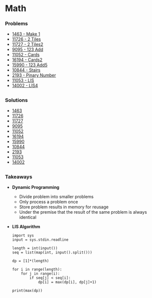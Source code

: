 # Math

### Problems
- [1463 - Make 1](https://www.acmicpc.net/problem/1463)
- [11726 - 2 Tiles](https://www.acmicpc.net/problem/11726)
- [11727 - 2 Tiles2](https://www.acmicpc.net/problem/1727)
- [9095 - 123 Add](https://www.acmicpc.net/problem/9095)
- [11052 - Cards](https://www.acmicpc.net/problem/11052)
- [16194 - Cards2](https://www.acmicpc.net/problem/16194)
- [15990 - 123 Add5](https://www.acmicpc.net/problem/15990)
- [10844 - Stairs](https://www.acmicpc.net/problem/10844)
- [2193 - Pinary Number](https://www.acmicpc.net/problem/2193)
- [11053 - LIS](https://www.acmicpc.net/problem/11053)
- [14002 - LIS4](https://www.acmicpc.net/problem/14002)


##

### Solutions
- [1463](./1463_make_one.py)
- [11726](./11726_2tiles.py)
- [11727](./11727_2tiles2.py)
- [9095](./9095_123_add.py)
- [11052](./11052_cards.py)
- [16194](./16194_cards2.py)
- [15990](./15990_123_add5.py)
- [10844](./10844_stairs.py)
- [2193](./2193_pinary_number.py)
- [11053](./11053_LIS.py)
- [14002](./14002_LIS4.py)


##

### Takeaways

- **Dynamic Programming**
    - Divide problem into smaller problems
    - Only process a problem once
    - Store problem results in memory for reusage
    - Under the premise that the result of the same problem is always identical 

- **LIS Algorithm**
    ```
    import sys
    input = sys.stdin.readline

    length = int(input())
    seq = list(map(int, input().split()))

    dp = [1]*(length)   

    for i in range(length):
        for j in range(i):
            if seq[j] < seq[i]:
                dp[i] = max(dp[i], dp[j]+1)

    print(max(dp)) 
    ```